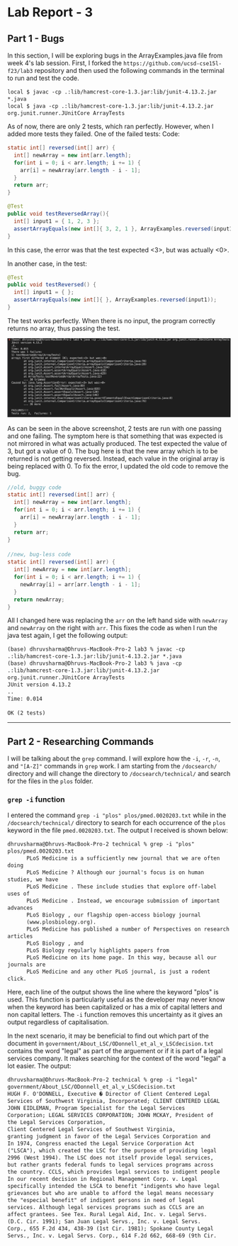 # Lab Report - 3

## Part 1 - Bugs
In this section, I will be exploring bugs in the ArrayExamples.java file from week 4's lab session. First, I forked the `https://github.com/ucsd-cse15l-f23/lab3` repository and then used the following commands in the terminal to run and test the code.
```
local $ javac -cp .:lib/hamcrest-core-1.3.jar:lib/junit-4.13.2.jar *.java
local $ java -cp .:lib/hamcrest-core-1.3.jar:lib/junit-4.13.2.jar org.junit.runner.JUnitCore ArrayTests
```
As of now, there are only 2 tests, which ran perfectly. However, when I added more tests they failed. One of the failed tests: 
Code: 
```java
static int[] reversed(int[] arr) {
  int[] newArray = new int[arr.length];
  for(int i = 0; i < arr.length; i += 1) {
    arr[i] = newArray[arr.length - i - 1];
  }
  return arr;
}
```

```java
@Test
public void testReversedArray(){
  int[] input1 = { 1, 2, 3 };
  assertArrayEquals(new int[]{ 3, 2, 1 }, ArrayExamples.reversed(input1));
}
```

In this case, the error was that the test expected <3>, but was actually <0>. 

In another case, in the test:
```java
@Test
public void testReversed() {
  int[] input1 = { };
  assertArrayEquals(new int[]{ }, ArrayExamples.reversed(input1));
}
```
The test works perfectly. When there is no input, the program correctly returns no array, thus passing the test.

![Image](SS1.png)

As can be seen in the above screenshot, 2 tests are run with one passing and one failing. The symptom here is that something that was expected is not mirrored in what was actually produced. The test expected the value of 3, but got a value of 0. The bug here is that the new array which is to be returned is not getting reversed. Instead, each value in the original array is being replaced with 0. To fix the error, I updated the old code to remove the bug.

```java
//old, buggy code
static int[] reversed(int[] arr) {
  int[] newArray = new int[arr.length];
  for(int i = 0; i < arr.length; i += 1) {
    arr[i] = newArray[arr.length - i - 1];
  }
  return arr;
}

//new, bug-less code
static int[] reversed(int[] arr) {
  int[] newArray = new int[arr.length];
  for(int i = 0; i < arr.length; i += 1) {
    newArray[i] = arr[arr.length - i - 1];
  }
  return newArray;
}
```

All I changed here was replacing the `arr` on the left hand side with `newArray` and `newArray` on the right with `arr`. This fixes the code as when I run the java test again, I get the following output: 

```
(base) dhruvsharma@Dhruvs-MacBook-Pro-2 lab3 % javac -cp .:lib/hamcrest-core-1.3.jar:lib/junit-4.13.2.jar *.java                              
(base) dhruvsharma@Dhruvs-MacBook-Pro-2 lab3 % java -cp .:lib/hamcrest-core-1.3.jar:lib/junit-4.13.2.jar org.junit.runner.JUnitCore ArrayTests
JUnit version 4.13.2
..
Time: 0.014

OK (2 tests)
```

***
## Part 2 - Researching Commands
I will be talking about the `grep` command. I will explore how the `-i`, `-r`, `-n`, and `"[A-Z]"` commands in `grep` work. I am starting from the `/docsearch/` directory and will change the directory to `/docsearch/technical/` and search for the files in the `plos` folder.

### `grep -i` function

I entered the command `grep -i "plos" plos/pmed.0020203.txt` while in the `/docsearch/technical/` directory to search for each occurrence of the `plos` keyword in the file `pmed.0020203.txt`. The output I received is shown below: 

```
dhruvsharma@Dhruvs-MacBook-Pro-2 technical % grep -i "plos" plos/pmed.0020203.txt 
      PLoS Medicine is a sufficiently new journal that we are often doing
      PLoS Medicine ? Although our journal's focus is on human studies, we have
      PLoS Medicine . These include studies that explore off-label uses of
      PLoS Medicine . Instead, we encourage submission of important advances
      PLoS Biology , our flagship open-access biology journal
      (www.plosbiology.org).
      PLoS Medicine has published a number of Perspectives on research articles
      PLoS Biology , and 
      PLoS Biology regularly highlights papers from 
      PLoS Medicine on its home page. In this way, because all our journals are
      PLoS Medicine and any other PLoS journal, is just a rodent click.
```

Here, each line of the output shows the line where the keyword "plos" is used. This function is particularly useful as the developer may never know when the keyword has been capitalized or has a mix of capital letters and non capital letters. The `-i` function removes this uncertainty as it gives an output regardless of capitalisation. 

In the next scenario, it may be beneficial to find out which part of the document in `government/About_LSC/ODonnell_et_al_v_LSCdecision.txt` contains the word "legal" as part of the arguement or if it is part of a legal services company. It makes searching for the context of the word "legal" a lot easier. The output: 

```
dhruvsharma@Dhruvs-MacBook-Pro-2 technical % grep -i "legal" government/About_LSC/ODonnell_et_al_v_LSCdecision.txt 
HUGH F. O'DONNELL, Executive � Director of Client Centered Legal
Services of Southwest Virginia, Incorporated; CLIENT CENTERED LEGAL
JOHN EIDLEMAN, Program Specialist for the Legal Services
Corporation; LEGAL SERVICES CORPORATION; JOHN MCKAY, President of
the Legal Services Corporation,
Client Centered Legal Services of Southwest Virginia,
granting judgment in favor of the Legal Services Corporation and
In 1974, Congress enacted the Legal Service Corporation Act
("LSCA"), which created the LSC for the purpose of providing legal
2996 (West 1994). The LSC does not itself provide legal services,
but rather grants federal funds to legal services programs across
the country. CCLS, which provides legal services to indigent people
In our recent decision in Regional Management Corp. v. Legal
specifically intended the LSCA to benefit "indigents who have legal
grievances but who are unable to afford the legal means necessary
the "especial benefit" of indigent persons in need of legal
services. Although legal services programs such as CCLS are an
affect grantees. See Tex. Rural Legal Aid, Inc. v. Legal Servs.
(D.C. Cir. 1991); San Juan Legal Servs., Inc. v. Legal Servs.
Corp., 655 F.2d 434, 438-39 (1st Cir. 1981); Spokane County Legal
Servs., Inc. v. Legal Servs. Corp., 614 F.2d 662, 668-69 (9th Cir.
```
